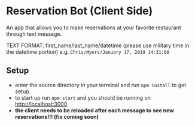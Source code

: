 # Reservation Bot (Client Side)

An app that allows you to make reservations at your
favorite restaurant through text message.

TEXT FORMAT: first_name/last_name/datetime (please use military time in the datetime portion)
e.g. `Chris/Myers/January 17, 2019 14:31:00`

## Setup
- enter the source directory in your terminal and run `npm install` to get setup.
- to start up run `npm start` and you should be running on [http://localhost:3000](http://localhost:3000)
- **the client needs to be reloaded after each message to see new reservations!!! (fix coming soon)**
